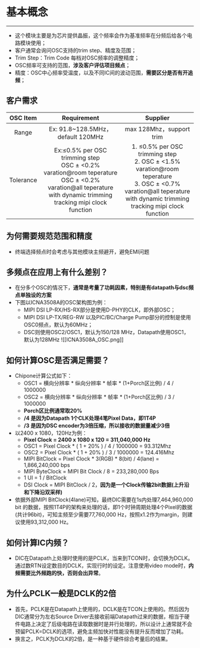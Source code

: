 # 基本概念
---
- 这个模块主要是为芯片提供晶振，这个频率会作为基准频率在分频后给各个电路模块使用；
- 客户通常会询问OSC支持的trim step、精度及范围；
- Trim Step：Trim Code 每档对OSC频率的调整精度；
- OSC频率可支持的范围，**涉及客户评估项目频点**；
- 精度：OSC中心频率受温度，以及不同IC间的波动范围，**需要区分是否有开追频**；
## 客户需求

| **OSC Item** |                                                                         **Requirement**                                                                          |                                                                              **Supplier**                                                                              |
| :----------: | :--------------------------------------------------------------------------------------------------------------------------------------------------------------: | :--------------------------------------------------------------------------------------------------------------------------------------------------------------------: |
|    Range     |                                                                 Ex: 91.8~128.5MHz，default 120MHz                                                                 |                                                                        max 128Mhz，support trim                                                                         |
|  Tolerance   | Ex:≤0.5% per OSC trimming step<br>OSC ± <0.2% varation@room teperature<br>OSC ± <0.2% varation@all teperature with dynamic trimming tracking mipi clock function | 1. ≤0.5% per OSC trimming step<br>2. OSC ± <1.5% varation@room teperature<br>3. OSC ± <0.7% varation@all teperature with dynamic trimming tracking mipi clock function |
## 为何需要规范范围和精度

- 终端选择频点时会考虑与其他模块主频避开，避免EMI问题
## 多频点在应用上有什么差别？

- 在分多个OSC的情况下，**通常是考量了功耗因素，特别是有datapath与dsc频点单独设的方案**
- 下图以ICNA3508A的OSC架构图为例：
	- MIPI DSI LP-RX/HS-RX部分是使用D-PHY的CLK，即外部OSC；
	- MIPI DSI LP-TX/REG-RW 以及PIC/BC/Charge Pump部分的控制是使用OSC0频点，默认为60MHz；
	- DSC则使用OSC2/OSC1，默认为150/128 MHz，Datapath使用OSC1，默认为128MHz
![[ICNA3508A_OSC.png]]
## 如何计算OSC是否满足需要？

- Chipone计算公式如下：
	- OSC1 = 横向分辨率 * 纵向分辨率 * 帧率 * (1+Porch区比例) / 4 / 1000000
	- OSC2 = 横向分辨率 * 纵向分辨率 * 帧率 * (1+Porch区比例) / 3 / 1000000
	- **Porch区比例通常取20%**
	- **/4 是因为Datapath 1个CLK处理4笔Pixel Data，即1T4P**
	- **/3 是因为DSC encoder为3倍压缩，所以接收的数据量减少3倍**
- 以2400 x 1080，120Hz为例：
	- **Pixel Clock = 2400 x 1080 x 120 = 311,040,000 Hz**
	- OSC1 = Pixel Clock * ( 1 + 20% ) / 4 / 1000000 = 93.312Mhz
	- OSC2 = Pixel Clock * ( 1 + 20% ) / 3 / 1000000 = 124.416Mhz
	- MIPI BitClock = Pixel Clock * 3(RGB) * 8(bit) / 4(lane) = 1,866,240,000 bps
	- MIPI ByteClock = MIPI Bit Clock / 8 = 233,280,000 Bps
	- 1 UI = 1 / BitClock
	- DSI Clock = MIPI BitClock / 2，**因为是一个Clock传输2bit数据(上升沿和下降沿双采样)**
- 依据外部MIPI BitClock(4lane)可知，最终DIC需要在1s内处理7,464,960,000 bit 的数据，按照1T4P的架构来处理的话，即1个时钟周期处理4个Pixel的数据(共计96bit)，可知主频至少需要77,760,000 Hz，按照x1.2作为margin，则建议使用93,312,000 Hz。

## 如何计算IC内频？

- DIC在Datapath上处理时使用的是PCLK，当来到TCON时，会切换为DCLK。通过数RTN设定数目的DCLK，实现行时的设定。注意使用video mode时，**内频需要比外频跑的快，否则会出异常**。


## 为什么PCLK一般是DCLK的2倍

- 首先，PCLK是在Datapath上使用的，DCLK是在TCON上使用的。然后因为DIC通常分为左右Source Driver去接收前端Datapath过来的数据，相当于硬件电路上决定了后级电路在读取数据时是并行处理的，所以设计上通常就不会预留PCLK=DCLK的选项，避免主频加快对性能没有提升反而增加了功耗。
- 换言之，PCLK为DCLK的2倍，是一种基于硬件综合考量后的结果。